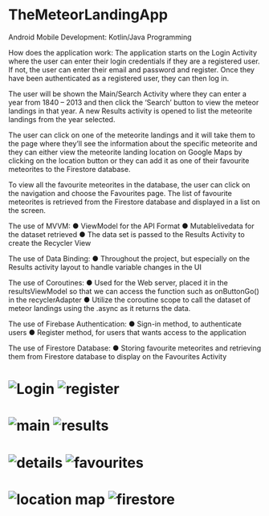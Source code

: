 # TheMeteorLandingApp
Android Mobile Development: Kotlin/Java Programming 

How does the application work:
The application starts on the Login Activity where the user can enter their login credentials if they are a registered user.  If not, the user can enter their email and password and register. Once they have been authenticated as a registered user, they can then log in. 

The user will be shown the Main/Search Activity where they can enter a year from 1840 – 2013 and then click the ‘Search’ button to view the meteor landings in that year. A new Results activity is opened to list the meteorite landings from the year selected. 

The user can click on one of the meteorite landings and it will take them to the page where they’ll see the information about the specific meteorite and they can either view the meteorite landing location on Google Maps by clicking on the location button or they can add it as one of their favourite meteorites to the Firestore database. 

To view all the favourite meteorites in the database, the user can click on the navigation and choose the Favourites page. The list of favourite meteorites is retrieved from the Firestore database and displayed in a list on the screen.

The use of MVVM:
●	ViewModel for the API Format
●	Mutablelivedata for the dataset retrieved
●	The data set is passed to the Results Activity to create the Recycler View

The use of Data Binding:
●	Throughout the project, but especially on the Results activity layout to handle variable changes in the UI

The use of Coroutines:
●	Used for the Web server, placed it in the resultsViewModel so that we can access the function such as onButtonGo() in the recyclerAdapter
●	Utilize the coroutine scope to call the dataset of meteor landings using the .async as it returns the data.

The use of Firebase Authentication:
●	Sign-in method, to authenticate users 
●	Register method, for users that wants access to the application

The use of Firestore Database:
●	Storing favourite meteorites and retrieving them from Firestore database to display on the Favourites Activity


# ![Login](https://github.com/j-arandia/TheMeteorLandingApp/assets/105087979/16844df9-728f-4b1f-ae04-240f6e0e982d) ![register](https://github.com/j-arandia/TheMeteorLandingApp/assets/105087979/1494ce36-f3de-4bd6-a563-30b3517d23a7)
# ![main](https://github.com/j-arandia/TheMeteorLandingApp/assets/105087979/aac4d11c-d847-47fa-b4be-c952f3ee76e9) ![results](https://github.com/j-arandia/TheMeteorLandingApp/assets/105087979/7aa09eb3-251a-434f-a74e-d9d09ee411ab)
# ![details](https://github.com/j-arandia/TheMeteorLandingApp/assets/105087979/271efd08-f771-4887-8d62-b5c49b3457b1) ![favourites](https://github.com/j-arandia/TheMeteorLandingApp/assets/105087979/572379b5-89a9-41d7-a05f-6ea86115d14a)
# ![location map](https://github.com/j-arandia/TheMeteorLandingApp/assets/105087979/159b1479-edf3-46fa-b32a-b463143e7758) ![firestore](https://github.com/j-arandia/TheMeteorLandingApp/assets/105087979/ef9872a8-b2b7-4e9c-a2d6-21da520e19e1)
